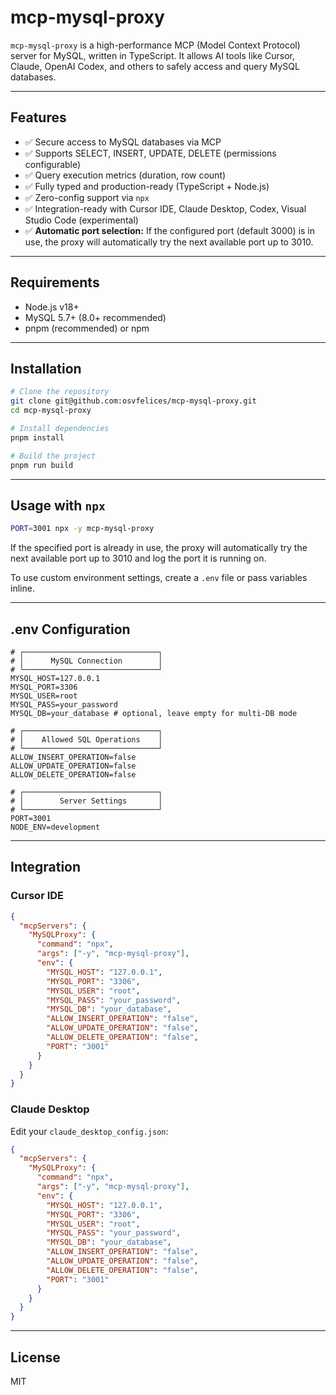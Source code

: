 # mcp-mysql-proxy

`mcp-mysql-proxy` is a high-performance MCP (Model Context Protocol) server for MySQL, written in TypeScript. It allows AI tools like Cursor, Claude, OpenAI Codex, and others to safely access and query MySQL databases.

---

## Features

- ✅ Secure access to MySQL databases via MCP
- ✅ Supports SELECT, INSERT, UPDATE, DELETE (permissions configurable)
- ✅ Query execution metrics (duration, row count)
- ✅ Fully typed and production-ready (TypeScript + Node.js)
- ✅ Zero-config support via `npx`
- ✅ Integration-ready with Cursor IDE, Claude Desktop, Codex, Visual Studio Code (experimental)
- ✅ **Automatic port selection:** If the configured port (default 3000) is in use, the proxy will automatically try the next available port up to 3010.

---

## Requirements

- Node.js v18+
- MySQL 5.7+ (8.0+ recommended)
- pnpm (recommended) or npm

---

## Installation

```bash
# Clone the repository
git clone git@github.com:osvfelices/mcp-mysql-proxy.git
cd mcp-mysql-proxy

# Install dependencies
pnpm install

# Build the project
pnpm run build
```

---

## Usage with `npx`

```bash
PORT=3001 npx -y mcp-mysql-proxy
```

If the specified port is already in use, the proxy will automatically try the next available port up to 3010 and log the port it is running on.

To use custom environment settings, create a `.env` file or pass variables inline.

---

## .env Configuration

```env
# ┌──────────────────────────────┐
# │      MySQL Connection        │
# └──────────────────────────────┘
MYSQL_HOST=127.0.0.1
MYSQL_PORT=3306
MYSQL_USER=root
MYSQL_PASS=your_password
MYSQL_DB=your_database # optional, leave empty for multi-DB mode

# ┌──────────────────────────────┐
# │    Allowed SQL Operations    │
# └──────────────────────────────┘
ALLOW_INSERT_OPERATION=false
ALLOW_UPDATE_OPERATION=false
ALLOW_DELETE_OPERATION=false

# ┌──────────────────────────────┐
# │        Server Settings       │
# └──────────────────────────────┘
PORT=3001
NODE_ENV=development
```

---

## Integration

### Cursor IDE

```json
{
  "mcpServers": {
    "MySQLProxy": {
      "command": "npx",
      "args": ["-y", "mcp-mysql-proxy"],
      "env": {
        "MYSQL_HOST": "127.0.0.1",
        "MYSQL_PORT": "3306",
        "MYSQL_USER": "root",
        "MYSQL_PASS": "your_password",
        "MYSQL_DB": "your_database",
        "ALLOW_INSERT_OPERATION": "false",
        "ALLOW_UPDATE_OPERATION": "false",
        "ALLOW_DELETE_OPERATION": "false",
        "PORT": "3001"
      }
    }
  }
}
```

### Claude Desktop

Edit your `claude_desktop_config.json`:

```json
{
  "mcpServers": {
    "MySQLProxy": {
      "command": "npx",
      "args": ["-y", "mcp-mysql-proxy"],
      "env": {
        "MYSQL_HOST": "127.0.0.1",
        "MYSQL_PORT": "3306",
        "MYSQL_USER": "root",
        "MYSQL_PASS": "your_password",
        "MYSQL_DB": "your_database",
        "ALLOW_INSERT_OPERATION": "false",
        "ALLOW_UPDATE_OPERATION": "false",
        "ALLOW_DELETE_OPERATION": "false",
        "PORT": "3001"
      }
    }
  }
}
```

---

## License

MIT
